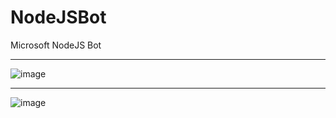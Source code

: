 # NodeJSBot
Microsoft NodeJS Bot
***
![image](https://user-images.githubusercontent.com/19554935/46252841-99125f00-c43c-11e8-9325-a12c3c0557ca.png)
***
![image](https://user-images.githubusercontent.com/19554935/46252854-c2cb8600-c43c-11e8-886c-6721d26fe3e0.png)
